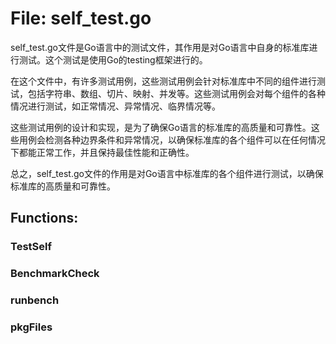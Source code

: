 # File: self_test.go

self_test.go文件是Go语言中的测试文件，其作用是对Go语言中自身的标准库进行测试。这个测试是使用Go的testing框架进行的。

在这个文件中，有许多测试用例，这些测试用例会针对标准库中不同的组件进行测试，包括字符串、数组、切片、映射、并发等。这些测试用例会对每个组件的各种情况进行测试，如正常情况、异常情况、临界情况等。

这些测试用例的设计和实现，是为了确保Go语言的标准库的高质量和可靠性。这些用例会检测各种边界条件和异常情况，以确保标准库的各个组件可以在任何情况下都能正常工作，并且保持最佳性能和正确性。

总之，self_test.go文件的作用是对Go语言中标准库的各个组件进行测试，以确保标准库的高质量和可靠性。

## Functions:

### TestSelf





### BenchmarkCheck





### runbench





### pkgFiles






